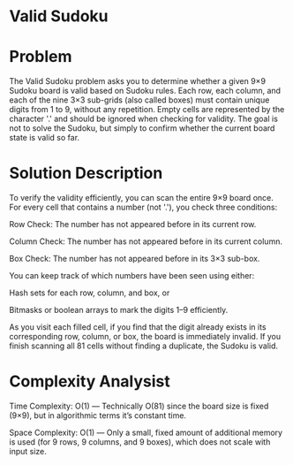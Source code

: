 # Valid Sudoku

# Problem
The Valid Sudoku problem asks you to determine whether a given 9×9 Sudoku board is valid based on Sudoku rules. Each row, each column, and each of the nine 3×3 sub-grids (also called boxes) must contain unique digits from 1 to 9, without any repetition. Empty cells are represented by the character '.' and should be ignored when checking for validity. The goal is not to solve the Sudoku, but simply to confirm whether the current board state is valid so far.
# Solution Description
To verify the validity efficiently, you can scan the entire 9×9 board once. For every cell that contains a number (not '.'), you check three conditions:

Row Check: The number has not appeared before in its current row.

Column Check: The number has not appeared before in its current column.

Box Check: The number has not appeared before in its 3×3 sub-box.

You can keep track of which numbers have been seen using either:

Hash sets for each row, column, and box, or

Bitmasks or boolean arrays to mark the digits 1–9 efficiently.

As you visit each filled cell, if you find that the digit already exists in its corresponding row, column, or box, the board is immediately invalid. If you finish scanning all 81 cells without finding a duplicate, the Sudoku is valid.
# Complexity Analysist
Time Complexity: O(1) — Technically O(81) since the board size is fixed (9×9), but in algorithmic terms it’s constant time.

Space Complexity: O(1) — Only a small, fixed amount of additional memory is used (for 9 rows, 9 columns, and 9 boxes), which does not scale with input size.
